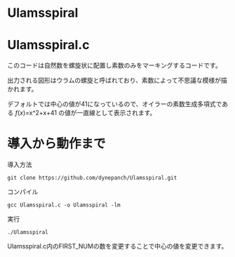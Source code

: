 # Ulamsspiral


# Ulamsspiral.c

このコードは自然数を螺旋状に配置し素数のみをマーキングするコードです。

出力される図形はウラムの螺旋と呼ばれており、素数によって不思議な模様が描かれます。

デフォルトでは中心の値が41になっているので、オイラーの素数生成多項式である
$f(x)=$x^2+x+41
の値が一直線として表示されます。

# 導入から動作まで

導入方法

`git clone https://github.com/dynepanch/Ulamsspiral.git`

コンパイル

`gcc Ulamsspiral.c -o Ulamsspiral -lm`

実行

`./Ulamsspiral`


Ulamsspiral.c内のFIRST_NUMの数を変更することで中心の値を変更できます。


